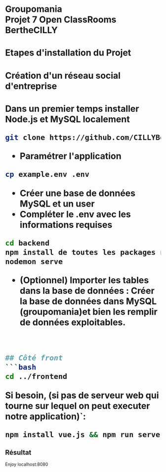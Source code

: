 # Groupomania </br> Projet 7 Open ClassRooms <br/>BertheCILLY

<h1>Etapes d'installation du Projet</h1>
<h1>Création d'un réseau social d'entreprise<h1>

Dans un premier temps installer Node.js et MySQL localement 

```bash
git clone https://github.com/CILLYBerthe/p7-groupomania.git && cd p7-groupomania
```

- Paramétrer l'application
```bash
cp example.env .env
```
- Créer une base de données MySQL et un user
- Compléter le .env avec les informations requises

```bash
cd backend
npm install de toutes les packages neccessaire(voir liste dans packge.json)
nodemon serve
```
- (Optionnel) Importer les tables dans la base de données : Créer la base de données dans MySQL (groupomania)et bien les remplir de données exploitables.
```bash


## Côté front
```bash
cd ../frontend
```
Si besoin, (si pas de serveur web qui tourne sur lequel on peut executer notre application)`: 
```bash
npm install vue.js && npm run serve
```

## Résultat
Enjoy localhost:8080
